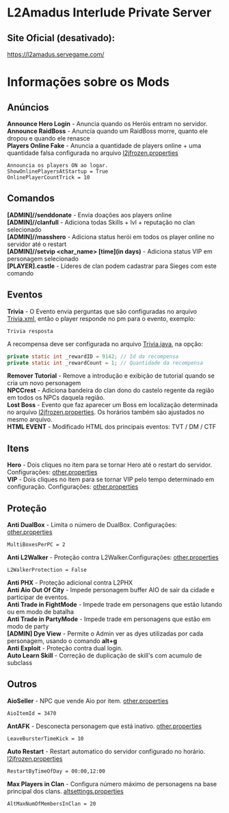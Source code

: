 # L2Amadus Interlude Private Server</h3>
## Site Oficial (desativado):
https://l2amadus.servegame.com/

# Informações sobre os Mods
## Anúncios
**Announce Hero Login** - Anuncia quando os Heróis entram no servidor.<br>
**Announce RaidBoss** - Anuncia quando um RaidBoss morre, quanto ele dropou e quando ele renasce<br>
**Players Online Fake** - Anuncia a quantidade de players online + uma quantidade falsa configurada no arquivo [l2jfrozen.properties](gameserver/config/functions/l2jfrozen.properties)
```properties
Announcia os players ON ao logar.
ShowOnlinePlayersAtStartup = True
OnlinePlayerCountTrick = 10
```
## Comandos
**[ADMIN]//senddonate** - Envia doações aos players online<br>
**[ADMIN]//clanfull** - Adiciona todas Skills + lvl + reputação no clan selecionado<br>
**[ADMIN]//masshero** - Adiciona status herói em todos os player online no servidor até o restart<br>
**[ADMIN]//setvip <char_name> [time](in days)** - Adiciona status VIP em personagem selecionado<br>
**[PLAYER].castle** - Líderes de clan podem cadastrar para Sieges com este comando<br>

## Eventos
**Trivia** - O Evento envia perguntas que são configuradas no arquivo [Trivia.xml](gameserver/config/Trivia.xml), então o player responde no pm para o evento, exemplo:
```
Trivia resposta
```
A recompensa deve ser configurada no arquivo [Trivia.java](gameserver/head-src/com/l2jfrozen/gameserver/model/entity/event/Trivia.java), na opção:

```java
private static int _rewardID = 9142; // Id da recompensa
private static int _rewardCount = 1; // Quantidade da recompensa
```
**Remover Tutorial** - Remove a introdução e exibição de tutorial quando se cria um novo personagem<br>
**NPCCrest** - Adiciona bandeira do clan dono do castelo regente da região em todos os NPCs daquela região.<br>
**Lost Boss** - Evento que faz aparecer um Boss em localização determinada no arquivo [l2jfrozen.properties](gameserver/config/functions/l2jfrozen.properties). Os horários também são ajustados no mesmo arquivo.<br>
**HTML EVENT** - Modificado HTML dos principais eventos: TVT / DM / CTF<br>

## Itens
**Hero** - Dois cliques no item para se tornar Hero até o restart do servidor. Configurações: [other.properties](gameserver/config/other.propierts)<br>
**VIP** - Dois cliques no item para se tornar VIP pelo tempo determinado em configuração. Configurações: [other.properties](gameserver/config/other.propierts)<br>

## Proteção
**Anti DualBox** - Limita o número de DualBox.
Configurações: [other.properties](gameserver/config/protected/other.propierts)
```propierts
MultiBoxesPerPC = 2
```
**Anti L2Walker** - Proteção contra L2Walker.Configurações: [other.properties](gameserver/config/protected/other.propierts)
```propierts
L2WalkerProtection = False
```
**Anti PHX** - Proteção adicional contra L2PHX<br>
**Anti Aio Out Of City** - Impede personagem buffer AIO de sair da cidade e participar de eventos.<br>
**Anti Trade in FightMode** - Impede trade em personagens que estão lutando ou em modo de batalha<br>
**Anti Trade in PartyMode** - Impede trade em personagens que estão em modo de party<br>
**[ADMIN] Dye View** - Permite o Admin ver as dyes utilizadas por cada personagem, usando o comando **alt+g**<br>
**Anti Exploit** - Proteção contra dual login.<br>
**Auto Learn Skill** - Correção de duplicação de skill's com acumulo de subclass<br>

## Outros
**AioSeller** - NPC que vende Aio por item.
[other.properties](gameserver/config/head/other.properties)
```properties
AioItemId = 3470
```
**AntAFK** - Desconecta personagem que está inativo. [other.properties](gameserver/config/protected/other.propierts)
```properties
LeaveBursterTimeKick = 10
```
**Auto Restart** - Restart automatico do servidor configurado no horário.
[l2jfrozen.properties](gameserver/config/functions/l2jfrozen.properties)
```properties
RestartByTimeOfDay = 00:00,12:00
```
**Max Players in Clan** - Configura número máximo de personagens na base principal dos clans.
[altsettings.properties](gameserver/config/head/altsettings.properties)
```properties
AltMaxNumOfMembersInClan = 20
```
